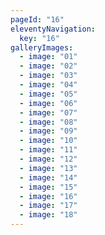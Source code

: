 ```yaml
---
pageId: "16"
eleventyNavigation:
  key: "16"
galleryImages:
  - image: "01"
  - image: "02"
  - image: "03"
  - image: "04"
  - image: "05"
  - image: "06"
  - image: "07"
  - image: "08"
  - image: "09"
  - image: "10"
  - image: "11"
  - image: "12"
  - image: "13"
  - image: "14"
  - image: "15"
  - image: "16"
  - image: "17"
  - image: "18"
---
```


